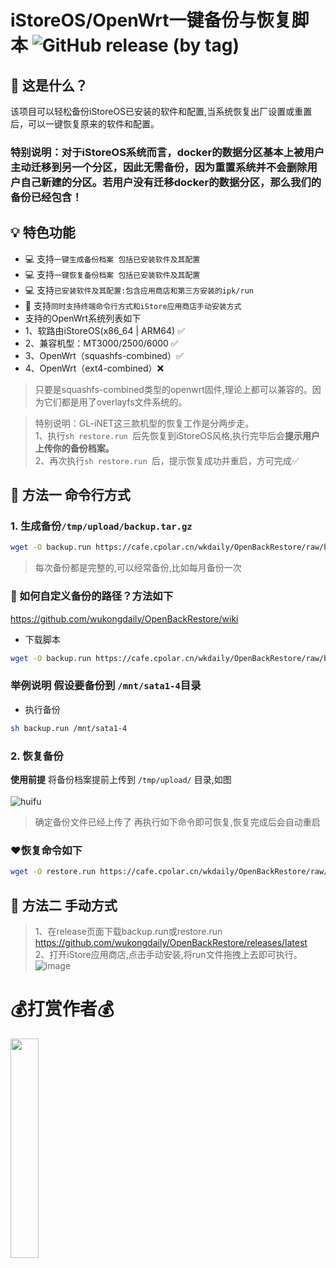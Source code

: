 # iStoreOS/OpenWrt一键备份与恢复脚本 <img alt="GitHub release (by tag)" src="https://img.shields.io/github/downloads/wukongdaily/OpenBackRestore/v1.0/total?label=%E4%B8%8B%E8%BD%BD%E6%AC%A1%E6%95%B0&labelColor=%2332CD32&color=black">
## 🤔 这是什么？

该项目可以轻松备份iStoreOS已安装的软件和配置,当系统恢复出厂设置或重置后，可以一键恢复原来的软件和配置。<br>
### 特别说明：对于iStoreOS系统而言，docker的数据分区基本上被用户主动迁移到另一个分区，因此无需备份，因为重置系统并不会删除用户自己新建的分区。若用户没有迁移docker的数据分区，那么我们的备份已经包含！                                                       
## 💡 特色功能

- 💻 支持`一键生成备份档案 包括已安装软件及其配置`
- 💻 支持`一键恢复备份档案 包括已安装软件及其配置`
- 💻 支持`已安装软件及其配置:包含应用商店和第三方安装的ipk/run`
- 🔑 支持`同时支持终端命令行方式和iStore应用商店手动安装方式`
- 支持的OpenWrt系统列表如下
- 1、软路由iStoreOS(x86_64 | ARM64) ✅
- 2、兼容机型：MT3000/2500/6000 ✅
- 3、OpenWrt（squashfs-combined）✅
- 4、OpenWrt（ext4-combined）❌
> 只要是squashfs-combined类型的openwrt固件,理论上都可以兼容的。因为它们都是用了overlayfs文件系统的。

> 特别说明：GL-iNET这三款机型的恢复工作是分两步走。<br>
> 1、执行`sh restore.run `后先恢复到iStoreOS风格,执行完毕后会**提示用户上传你的备份档案。**<br>
> 2、再次执行`sh restore.run `后，提示恢复成功并重启，方可完成✅

## 🚀 方法一 命令行方式

### 1. 生成备份`/tmp/upload/backup.tar.gz`
```bash 
wget -O backup.run https://cafe.cpolar.cn/wkdaily/OpenBackRestore/raw/branch/master/backup/backup.run && sh backup.run
```
> 每次备份都是完整的,可以经常备份,比如每月备份一次
### 🤔 如何自定义备份的路径？方法如下
https://github.com/wukongdaily/OpenBackRestore/wiki

* 下载脚本
```bash
wget -O backup.run https://cafe.cpolar.cn/wkdaily/OpenBackRestore/raw/branch/master/backup/backup.run
```
### 举例说明 假设要备份到 `/mnt/sata1-4`目录
* 执行备份
```bash
sh backup.run /mnt/sata1-4
```

### 2. 恢复备份 

**使用前提** 将备份档案提前上传到 `/tmp/upload/` 目录,如图<br><br>![huifu](https://github.com/wukongdaily/OpenBackRestore/assets/143675923/cd111f10-e6aa-4011-a046-b3004f77c7eb)

> 确定备份文件已经上传了 再执行如下命令即可恢复,恢复完成后会自动重启
### ❤️恢复命令如下

```bash 
wget -O restore.run https://cafe.cpolar.cn/wkdaily/OpenBackRestore/raw/branch/master/backup/restore.run && sh restore.run
```


## 🚀 方法二 手动方式

> 1、在release页面下载backup.run或restore.run<br>
https://github.com/wukongdaily/OpenBackRestore/releases/latest <br>
> 2、打开iStore应用商店,点击手动安装,将run文件拖拽上去即可执行。<br>
![image](https://github.com/wukongdaily/OpenBackRestore/assets/143675923/54fdc034-ed4f-4f81-8aa7-0de556e0c3e2)

# 💰打赏作者💰
<img src="https://github.com/wukongdaily/tvhelper-docker/assets/143675923/1f92c5ba-1b6b-4967-a1ab-20697159badc" width="30%" />


